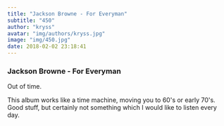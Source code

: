 ```yaml
---
title: "Jackson Browne - For Everyman"
subtitle: "450"
author: "kryss"
avatar: "img/authors/kryss.jpg"
image: "img/450.jpg"
date: 2018-02-02 23:18:41
---
```


### Jackson Browne - For Everyman
Out of time.

This album works like a time machine, moving you to 60's or early 70's. Good stuff, but certainly not something which I would like to listen every day.
